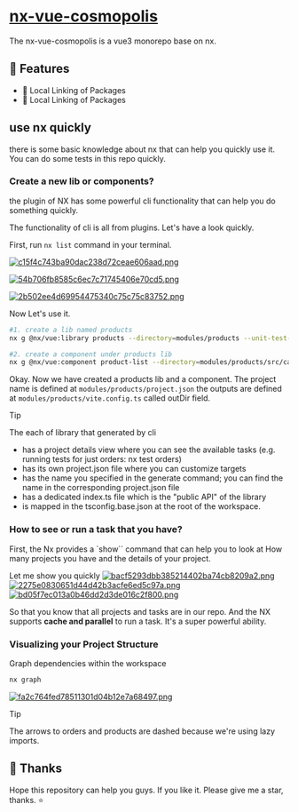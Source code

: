 # [nx-vue-cosmopolis](https://github.com/fzhange/nx-vue-cosmopolis)

The nx-vue-cosmopolis is a vue3 monorepo base on nx.

## 🚀 Features

- 💪 Local Linking of Packages
- 💪 Local Linking of Packages


## use nx quickly

there is some basic knowledge about nx that can help you quickly use it. You can do some tests in this repo quickly.

### Create a new lib or components?

the plugin of NX has some powerful cli functionality that can help you do something quickly.

The functionality of cli is all from plugins. Let's have a look quickly.

First, run `nx list` command in your terminal.

[![c15f4c743ba90dac238d72ceae606aad.png](https://s1.imagehub.cc/images/2024/03/17/c15f4c743ba90dac238d72ceae606aad.png)](https://www.imagehub.cc/image/126MiR)

[![54b706fb8585c6ec7c71745406e70cd5.png](https://s1.imagehub.cc/images/2024/03/17/54b706fb8585c6ec7c71745406e70cd5.png)](https://www.imagehub.cc/image/126g7b)

[![2b502ee4d69954475340c75c75c83752.png](https://s1.imagehub.cc/images/2024/03/17/2b502ee4d69954475340c75c75c83752.png)](https://www.imagehub.cc/image/126eeT)

Now Let's use it.

```bash
#1. create a lib named products
nx g @nx/vue:library products --directory=modules/products --unit-test-runner=vitest --bundler=vite

#2. create a component under products lib
nx g @nx/vue:component product-list --directory=modules/products/src/cart
```

Okay. Now we have created a products lib and a component.
The project name is defined at `modules/products/project.json`
the outputs are defined at `modules/products/vite.config.ts` called outDir field.

> [!TIP]
> The each of library that generated by cli
>
> - has a project details view where you can see the available tasks (e.g. running tests for just orders: nx test orders)
> - has its own project.json file where you can customize targets
> - has the name you specified in the generate command; you can find the name in the corresponding project.json file
> - has a dedicated index.ts file which is the "public API" of the library
> - is mapped in the tsconfig.base.json at the root of the workspace.

### How to see or run a task that you have?

First, the Nx provides a `show`` command that can help you to look at How many projects you have and the details of your project.

Let me show you quickly
[![bacf5293dbb385214402ba74cb8209a2.png](https://s1.imagehub.cc/images/2024/03/17/bacf5293dbb385214402ba74cb8209a2.png)](https://www.imagehub.cc/image/126nEO)
[![2275e0830651d44d42b3acfe6ed5c97a.png](https://s1.imagehub.cc/images/2024/03/17/2275e0830651d44d42b3acfe6ed5c97a.png)](https://www.imagehub.cc/image/126BuA)
[![bd05f7ec013a0b46dd2d3de016c2f800.png](https://s1.imagehub.cc/images/2024/03/17/bd05f7ec013a0b46dd2d3de016c2f800.png)](https://www.imagehub.cc/image/126NSk)

So that you know that all projects and tasks are in our repo.
And the NX supports **cache and parallel** to run a task. It's a super powerful ability.

### Visualizing your Project Structure

Graph dependencies within the workspace

```bash
nx graph
```

[![fa2c764fed78511301d04b12e7a68497.png](https://s1.imagehub.cc/images/2024/03/17/fa2c764fed78511301d04b12e7a68497.png)](https://www.imagehub.cc/image/126WN6)

> [!TIP]
> The arrows to orders and products are dashed because we're using lazy imports.

## 🌸 Thanks

Hope this repository can help you guys.
If you like it. Please give me a star, thanks. ⭐️
